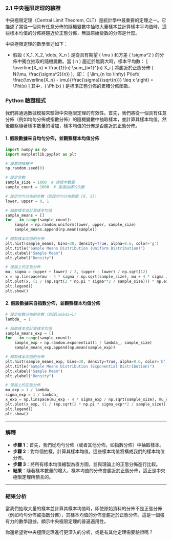 ### 2.1 中央極限定理的驗證

中央極限定理（Central Limit Theorem, CLT）是統計學中最重要的定理之一。它描述了當從一個具有任意分佈的隨機變數中抽取大量樣本並計算樣本平均值時，這些樣本均值的分佈將趨近於正態分佈，無論原始變數的分佈是什麼。

中央極限定理的數學表述如下：
- 假設 \( X_1, X_2, \dots, X_n \) 是從具有期望 \( \mu \) 和方差 \( \sigma^2 \) 的分佈中獨立抽取的隨機變數。當 \( n \) 趨近於無窮大時，樣本平均數：
\[ \overline{X_n} = \frac{1}{n} \sum_{i=1}^{n} X_i \]
將趨近於正態分佈 \( N(\mu, \frac{\sigma^2}{n}) \)，即：
\[ \lim_{n \to \infty} P\left( \frac{\overline{X_n} - \mu}{\frac{\sigma}{\sqrt{n}}} \leq x \right) = \Phi(x) \]
其中，\( \Phi(x) \) 是標準正態分佈的累積分佈函數。

### Python 驗證程式

我們將通過數據模擬來驗證中央極限定理的有效性。首先，我們將從一個具有任意分佈（例如均勻分佈或指數分佈）的隨機變數中抽取樣本，並計算其樣本均值，然後觀察隨著樣本數量的增加，樣本均值的分佈是否趨近於正態分佈。

#### 1. 假設數據來自均勻分佈，並觀察樣本均值分佈

```python
import numpy as np
import matplotlib.pyplot as plt

# 設置隨機種子
np.random.seed(0)

# 設定參數
sample_size = 1000  # 總樣本數量
sample_count = 1000  # 重複抽樣的次數

# 設定均勻分佈的參數（假設均勻分佈範圍 [0, 1]）
lower, upper = 0, 1

# 抽取樣本並計算樣本均值
sample_means = []
for _ in range(sample_count):
    sample = np.random.uniform(lower, upper, sample_size)
    sample_means.append(np.mean(sample))

# 繪製樣本均值的分佈
plt.hist(sample_means, bins=30, density=True, alpha=0.6, color='g')
plt.title("Sample Means Distribution (Uniform Distribution)")
plt.xlabel("Sample Mean")
plt.ylabel("Density")

# 理論上的正態分佈
mu, sigma = (upper + lower) / 2, (upper - lower) / np.sqrt(12)
x = np.linspace(mu - 4 * sigma / np.sqrt(sample_size), mu + 4 * sigma / np.sqrt(sample_size), 100)
plt.plot(x, (1 / (np.sqrt(2 * np.pi * sigma**2 / sample_size))) * np.exp(-0.5 * ((x - mu) / (sigma / np.sqrt(sample_size)))**2), 'r', label='Normal Distribution')
plt.legend()
plt.show()
```

#### 2. 假設數據來自指數分佈，並觀察樣本均值分佈

```python
# 設定指數分佈的參數（假設lambda=1）
lambda_ = 1

# 抽取樣本並計算樣本均值
sample_means_exp = []
for _ in range(sample_count):
    sample_exp = np.random.exponential(1 / lambda_, sample_size)
    sample_means_exp.append(np.mean(sample_exp))

# 繪製樣本均值的分佈
plt.hist(sample_means_exp, bins=30, density=True, alpha=0.6, color='b')
plt.title("Sample Means Distribution (Exponential Distribution)")
plt.xlabel("Sample Mean")
plt.ylabel("Density")

# 理論上的正態分佈
mu_exp = 1 / lambda_
sigma_exp = 1 / lambda_
x_exp = np.linspace(mu_exp - 4 * sigma_exp / np.sqrt(sample_size), mu_exp + 4 * sigma_exp / np.sqrt(sample_size), 100)
plt.plot(x_exp, (1 / (np.sqrt(2 * np.pi * sigma_exp**2 / sample_size))) * np.exp(-0.5 * ((x_exp - mu_exp) / (sigma_exp / np.sqrt(sample_size)))**2), 'r', label='Normal Distribution')
plt.legend()
plt.show()
```

---

### 解釋

- **步驟 1**：首先，我們從均勻分佈（或者其他分佈，如指數分佈）中抽取樣本。
- **步驟 2**：對每個抽樣，計算其樣本均值。這些樣本均值將構成我們的樣本均值分佈。
- **步驟 3**：將所有樣本均值繪製為直方圖，並與理論上的正態分佈進行比較。
- **結果**：隨著樣本數量的增大，樣本均值的分佈會趨近於正態分佈，這正是中央極限定理所預言的。

---

### 結果分析

當我們抽取大量的樣本並計算其樣本均值時，即使原始資料的分佈不是正態分佈（例如均勻分佈或指數分佈），其樣本均值的分佈會趨近於正態分佈。這是一個強有力的數學證據，顯示中央極限定理的普遍適用性。

你還希望對中央極限定理進行更深入的分析，或是有其他定理需要驗證嗎？